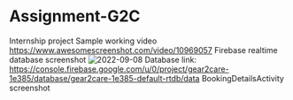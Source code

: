 # Assignment-G2C
Internship project 
Sample working video
https://www.awesomescreenshot.com/video/10969057
Firebase realtime database screenshot 
![2022-09-08](https://user-images.githubusercontent.com/96984587/189124408-93d5ceb3-f90c-4f1c-8541-6cc09df4498d.png)
Database link: https://console.firebase.google.com/u/0/project/gear2care-1e385/database/gear2care-1e385-default-rtdb/data
BookingDetailsActivity screenshot

